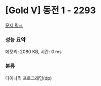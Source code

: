 # [Gold V] 동전 1 - 2293 

[문제 링크](https://www.acmicpc.net/problem/2293) 

### 성능 요약

메모리: 2080 KB, 시간: 0 ms

### 분류

다이나믹 프로그래밍(dp)

